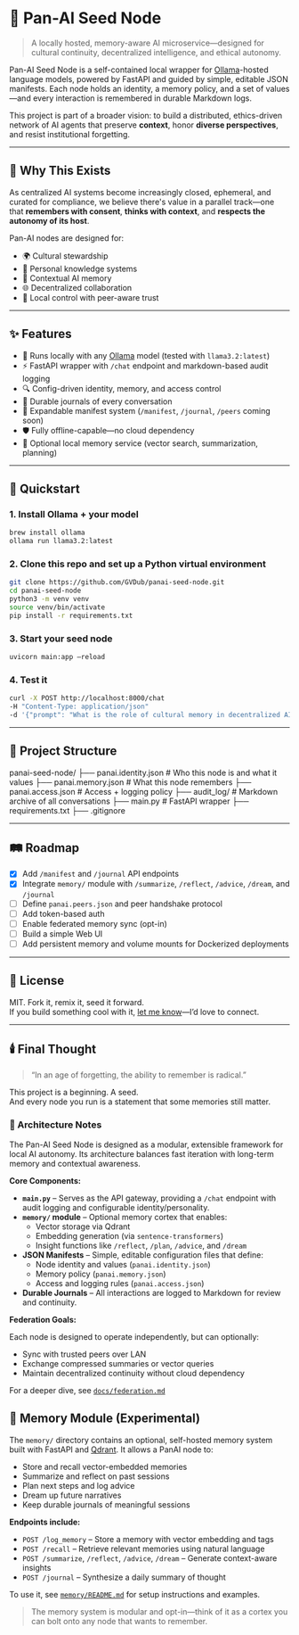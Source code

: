 # 🌱 Pan-AI Seed Node

> A locally hosted, memory-aware AI microservice—designed for cultural continuity, decentralized intelligence, and ethical autonomy.

Pan-AI Seed Node is a self-contained local wrapper for [Ollama](https://ollama.com)-hosted language models, powered by FastAPI and guided by simple, editable JSON manifests. Each node holds an identity, a memory policy, and a set of values—and every interaction is remembered in durable Markdown logs.

This project is part of a broader vision: to build a distributed, ethics-driven network of AI agents that preserve **context**, honor **diverse perspectives**, and resist institutional forgetting.

---

## 🧠 Why This Exists

As centralized AI systems become increasingly closed, ephemeral, and curated for compliance, we believe there's value in a parallel track—one that **remembers with consent**, **thinks with context**, and **respects the autonomy of its host**.

Pan-AI nodes are designed for:

- 🌍 Cultural stewardship
- 🧬 Personal knowledge systems
- 🧭 Contextual AI memory
- 🌐 Decentralized collaboration
- 🔐 Local control with peer-aware trust

---

## ✨ Features

- 🌿 Runs locally with any [Ollama](https://ollama.com) model (tested with `llama3.2:latest`)
- ⚡ FastAPI wrapper with `/chat` endpoint and markdown-based audit logging
- 🔍 Config-driven identity, memory, and access control
- 📜 Durable journals of every conversation
- 🧠 Expandable manifest system (`/manifest`, `/journal`, `/peers` coming soon)
- 🛡️ Fully offline-capable—no cloud dependency
- 🧠 Optional local memory service (vector search, summarization, planning)

---

## 🚀 Quickstart

### 1. Install Ollama + your model
```bash
brew install ollama
ollama run llama3.2:latest
```

### 2. Clone this repo and set up a Python virtual environment

``` bash
git clone https://github.com/GVDub/panai-seed-node.git
cd panai-seed-node
python3 -m venv venv
source venv/bin/activate
pip install -r requirements.txt
```

### 3. Start your seed node
```bash
uvicorn main:app –reload
```

### 4. Test it
```bash
curl -X POST http://localhost:8000/chat 
-H "Content-Type: application/json" 
-d '{"prompt": "What is the role of cultural memory in decentralized AI?", "tags": ["seed", "memory"]}'
```
---

## 📁 Project Structure
panai-seed-node/
├── panai.identity.json   # Who this node is and what it values
├── panai.memory.json     # What this node remembers
├── panai.access.json     # Access + logging policy
├── audit_log/            # Markdown archive of all conversations
├── main.py               # FastAPI wrapper
├── requirements.txt
├── .gitignore

---

## 🛤 Roadmap

- [x] Add `/manifest` and `/journal` API endpoints
- [x] Integrate `memory/` module with `/summarize`, `/reflect`, `/advice`, `/dream`, and `/journal`
- [ ] Define `panai.peers.json` and peer handshake protocol  
- [ ] Add token-based auth  
- [ ] Enable federated memory sync (opt-in)  
- [ ] Build a simple Web UI  
- [ ] Add persistent memory and volume mounts for Dockerized deployments

---

## 🧾 License

MIT. Fork it, remix it, seed it forward.  
If you build something cool with it, [let me know](https://github.com/GVDub)—I’d love to connect.

---

## 🕯️ Final Thought

> “In an age of forgetting, the ability to remember is radical.”

This project is a beginning. A seed.  
And every node you run is a statement that some memories still matter.

### 🧱 Architecture Notes

The Pan-AI Seed Node is designed as a modular, extensible framework for local AI autonomy. Its architecture balances fast iteration with long-term memory and contextual awareness.

**Core Components:**

- **`main.py`** – Serves as the API gateway, providing a `/chat` endpoint with audit logging and configurable identity/personality.
- **`memory/` module** – Optional memory cortex that enables:
  - Vector storage via Qdrant
  - Embedding generation (via `sentence-transformers`)
  - Insight functions like `/reflect`, `/plan`, `/advice`, and `/dream`
- **JSON Manifests** – Simple, editable configuration files that define:
  - Node identity and values (`panai.identity.json`)
  - Memory policy (`panai.memory.json`)
  - Access and logging rules (`panai.access.json`)
- **Durable Journals** – All interactions are logged to Markdown for review and continuity.

**Federation Goals:**

Each node is designed to operate independently, but can optionally:
- Sync with trusted peers over LAN
- Exchange compressed summaries or vector queries
- Maintain decentralized continuity without cloud dependency

For a deeper dive, see [`docs/federation.md`](docs/federation.md)

## 🧠 Memory Module (Experimental)

The `memory/` directory contains an optional, self-hosted memory system built with FastAPI and [Qdrant](https://qdrant.tech/). It allows a PanAI node to:

- Store and recall vector-embedded memories
- Summarize and reflect on past sessions
- Plan next steps and log advice
- Dream up future narratives
- Keep durable journals of meaningful sessions

**Endpoints include:**
- `POST /log_memory` – Store a memory with vector embedding and tags
- `POST /recall` – Retrieve relevant memories using natural language
- `POST /summarize`, `/reflect`, `/advice`, `/dream` – Generate context-aware insights
- `POST /journal` – Synthesize a daily summary of thought

To use it, see [`memory/README.md`](memory/README.md) for setup instructions and examples.

> The memory system is modular and opt-in—think of it as a cortex you can bolt onto any node that wants to remember.

